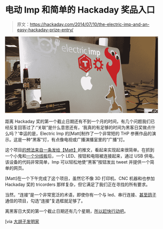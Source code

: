 # 电动 Imp 和简单的 Hackaday 奖品入口

> 原文：<https://hackaday.com/2014/07/10/the-electric-imp-and-an-easy-hackaday-prize-entry/>

![impy](img/21bec02a98ea57750c463457475c1d3a.png)

距离 Hackaday 奖的第一个截止日期还有不到一个月的时间，有几个问题我们已经反复回答过了:“关联”是什么意思还有，‘我真的有足够的时间为黑客日奖做点什么吗？’幸运的是，Electric Imp 的[Matt]制作了一个非常短的 THP 参赛作品的演示。这是一种“黑客”灯，有点像电视或广播演播室里的“广播”灯。

这个项目[的想法来自一条发给【Matt】](https://twitter.com/Matsubue/statuses/486307382796902400)的推文，看起来实现起来很简单。在抓到一个小鬼和[一个分线板](https://www.sparkfun.com/products/11400)后，一个 LED、按钮和电阻被连接起来，通过 USB 供电。该设备的代码非常简单，Imp 可以轻松地使“黑客”按钮发出 tweet 并提供一个简单的网页。

[Matt]在一个下午完成了这个项目，虽然它不像 3D 打印机、CNC 机器和也参加 Hackaday 奖的 tricorders 那样复杂，但它满足了我们正在寻找的所有要求。

当然，“连接”是一个非常宽泛的术语，即使你有一个与 led、串行连接、[甚至鸽子](http://hackaday.io/project/1085-Pigeon-Post)通信的项目，勾选“连接”复选框就足够了。

离黑客日大奖的第一个截止日期还有几个星期，[所以赶快行动吧](http://hackaday.io/prize)。

[via [大胡子发明家](http://beardedinventor.com/2014/07/08/Hackaday-Prize/)